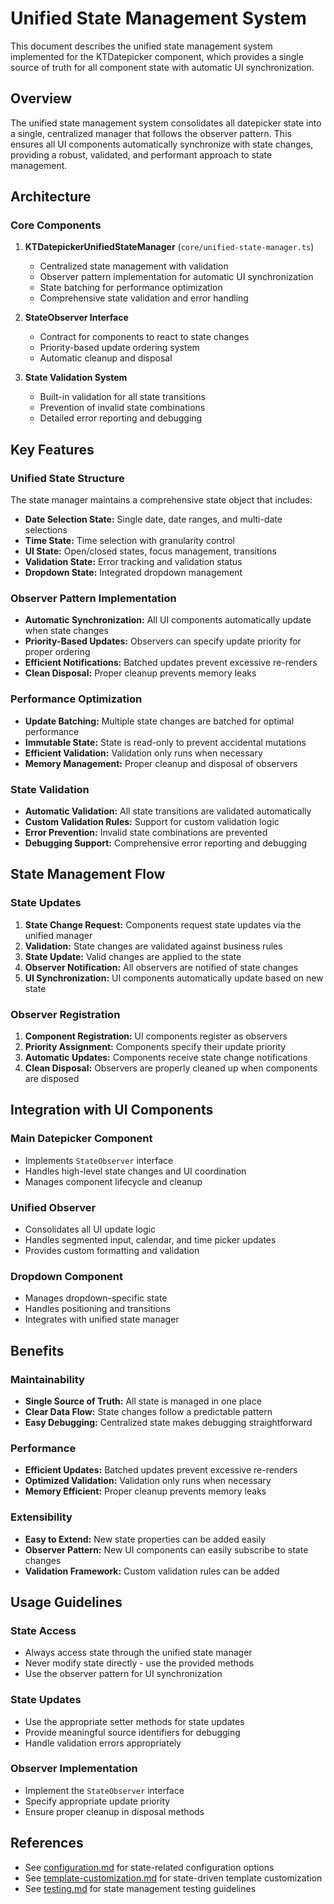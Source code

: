 # Unified State Management System

This document describes the unified state management system implemented for the KTDatepicker component, which provides a single source of truth for all component state with automatic UI synchronization.

## Overview

The unified state management system consolidates all datepicker state into a single, centralized manager that follows the observer pattern. This ensures all UI components automatically synchronize with state changes, providing a robust, validated, and performant approach to state management.

## Architecture

### Core Components

1. **KTDatepickerUnifiedStateManager** (`core/unified-state-manager.ts`)
   - Centralized state management with validation
   - Observer pattern implementation for automatic UI synchronization
   - State batching for performance optimization
   - Comprehensive state validation and error handling

2. **StateObserver Interface**
   - Contract for components to react to state changes
   - Priority-based update ordering system
   - Automatic cleanup and disposal

3. **State Validation System**
   - Built-in validation for all state transitions
   - Prevention of invalid state combinations
   - Detailed error reporting and debugging

## Key Features

### Unified State Structure
The state manager maintains a comprehensive state object that includes:
- **Date Selection State:** Single date, date ranges, and multi-date selections
- **Time State:** Time selection with granularity control
- **UI State:** Open/closed states, focus management, transitions
- **Validation State:** Error tracking and validation status
- **Dropdown State:** Integrated dropdown management

### Observer Pattern Implementation
- **Automatic Synchronization:** All UI components automatically update when state changes
- **Priority-Based Updates:** Observers can specify update priority for proper ordering
- **Efficient Notifications:** Batched updates prevent excessive re-renders
- **Clean Disposal:** Proper cleanup prevents memory leaks

### Performance Optimization
- **Update Batching:** Multiple state changes are batched for optimal performance
- **Immutable State:** State is read-only to prevent accidental mutations
- **Efficient Validation:** Validation only runs when necessary
- **Memory Management:** Proper cleanup and disposal of observers

### State Validation
- **Automatic Validation:** All state transitions are validated automatically
- **Custom Validation Rules:** Support for custom validation logic
- **Error Prevention:** Invalid state combinations are prevented
- **Debugging Support:** Comprehensive error reporting and debugging

## State Management Flow

### State Updates
1. **State Change Request:** Components request state updates via the unified manager
2. **Validation:** State changes are validated against business rules
3. **State Update:** Valid changes are applied to the state
4. **Observer Notification:** All observers are notified of state changes
5. **UI Synchronization:** UI components automatically update based on new state

### Observer Registration
1. **Component Registration:** UI components register as observers
2. **Priority Assignment:** Components specify their update priority
3. **Automatic Updates:** Components receive state change notifications
4. **Clean Disposal:** Observers are properly cleaned up when components are disposed

## Integration with UI Components

### Main Datepicker Component
- Implements `StateObserver` interface
- Handles high-level state changes and UI coordination
- Manages component lifecycle and cleanup

### Unified Observer
- Consolidates all UI update logic
- Handles segmented input, calendar, and time picker updates
- Provides custom formatting and validation

### Dropdown Component
- Manages dropdown-specific state
- Handles positioning and transitions
- Integrates with unified state manager

## Benefits

### Maintainability
- **Single Source of Truth:** All state is managed in one place
- **Clear Data Flow:** State changes follow a predictable pattern
- **Easy Debugging:** Centralized state makes debugging straightforward

### Performance
- **Efficient Updates:** Batched updates prevent excessive re-renders
- **Optimized Validation:** Validation only runs when necessary
- **Memory Efficient:** Proper cleanup prevents memory leaks

### Extensibility
- **Easy to Extend:** New state properties can be added easily
- **Observer Pattern:** New UI components can easily subscribe to state changes
- **Validation Framework:** Custom validation rules can be added

## Usage Guidelines

### State Access
- Always access state through the unified state manager
- Never modify state directly - use the provided methods
- Use the observer pattern for UI synchronization

### State Updates
- Use the appropriate setter methods for state updates
- Provide meaningful source identifiers for debugging
- Handle validation errors appropriately

### Observer Implementation
- Implement the `StateObserver` interface
- Specify appropriate update priority
- Ensure proper cleanup in disposal methods

## References
- See [configuration.md](./configuration.md) for state-related configuration options
- See [template-customization.md](./template-customization.md) for state-driven template customization
- See [testing.md](./testing.md) for state management testing guidelines